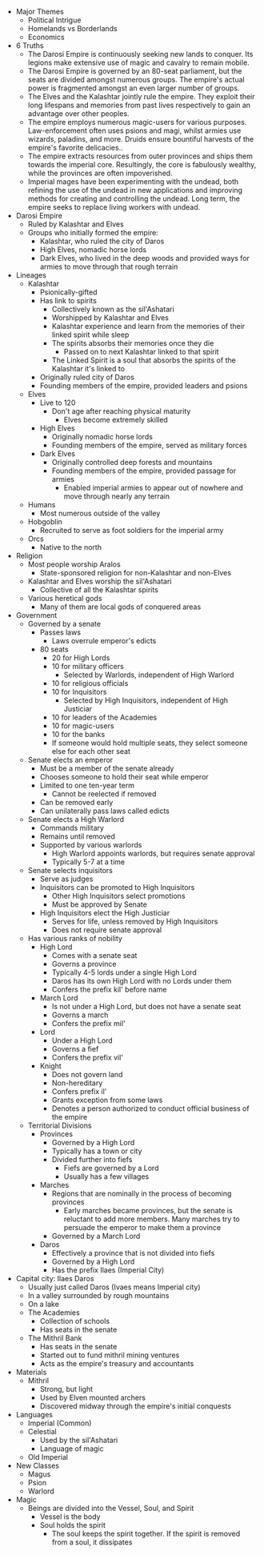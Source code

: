 * Major Themes
	* Political Intrigue
	* Homelands vs Borderlands
	* Economics
* 6 Truths
	* The Darosi Empire is continuously seeking new lands to conquer. Its legions make extensive use of magic and cavalry to remain mobile.
	* The Darosi Empire is governed by an 80-seat parliament, but the seats are divided amongst numerous groups. The empire's actual power is fragmented amongst an even larger number of groups.
	* The Elves and the Kalashtar jointly rule the empire. They exploit their long lifespans and memories from past lives respectively to gain an advantage over other peoples.
	* The empire employs numerous magic-users for various purposes. Law-enforcement often uses psions and magi, whilst armies use wizards, paladins, and more. Druids ensure bountiful harvests of the empire's favorite delicacies..
	* The empire extracts resources from outer provinces and ships them towards the imperial core. Resultingly, the core is fabulously wealthy, while the provinces are often impoverished.
	* Imperial mages have been experimenting with the undead, both refining the use of the undead in new applications and improving methods for creating and controlling the undead. Long term, the empire seeks to replace living workers with undead.
* Darosi Empire
	* Ruled by Kalashtar and Elves
	* Groups who initially formed the empire:
		* Kalashtar, who ruled the city of Daros
		* High Elves, nomadic horse lords
		* Dark Elves, who lived in the deep woods and provided ways for armies to move through that rough terrain
* Lineages
	* Kalashtar
		* Psionically-gifted
		* Has link to spirits
			* Collectively known as the sil'Ashatari
			* Worshipped by Kalashtar and Elves
			* Kalashtar experience and learn from the memories of their linked spirit while sleep
			* The spirits absorbs their memories once they die
				* Passed on to next Kalashtar linked to that spirit
			* The Linked Spirit is a soul that absorbs the spirits of the Kalashtar it's linked to
		* Originally ruled city of Daros
		* Founding members of the empire, provided leaders and psions
	* Elves
		* Live to 120
			* Don't age after reaching physical maturity
				* Elves become extremely skilled
		* High Elves
			* Originally nomadic horse lords
			* Founding members of the empire, served as military forces
		* Dark Elves
			* Originally controlled deep forests and mountains
			* Founding members of the empire, provided passage for armies
				* Enabled imperial armies to appear out of nowhere and move through nearly any terrain
	* Humans
		* Most numerous outside of the valley
	* Hobgoblin
		* Recruited to serve as foot soldiers for the imperial army
	* Orcs
		* Native to the north
* Religion
	* Most people worship Aralos
		* State-sponsored religion for non-Kalashtar and non-Elves
	* Kalashtar and Elves worship the sil'Ashatari
		* Collective of all the Kalashtar spirits
	* Various heretical gods
		* Many of them are local gods of conquered areas
* Government
	* Governed by a senate
		* Passes laws
			* Laws overrule emperor's edicts
		* 80 seats
			* 20 for High Lords
			* 10 for military officers
				* Selected by Warlords, independent of High Warlord
			* 10 for religious officials
			* 10 for Inquisitors
				* Selected by High Inquisitors, independent of High Justiciar
			* 10 for leaders of the Academies
			* 10 for magic-users
			* 10 for the banks
			* If someone would hold multiple seats, they select someone else for each other seat
	* Senate elects an emperor
		* Must be a member of the senate already
		* Chooses someone to hold their seat while emperor
		* Limited to one ten-year term
			* Cannot be reelected if removed
		* Can be removed early
		* Can unilaterally pass laws called edicts
	* Senate elects a High Warlord
		* Commands military
		* Remains until removed
		* Supported by various warlords
			* High Warlord appoints warlords, but requires senate approval
			* Typically 5-7 at a time
	* Senate selects inquisitors
		* Serve as judges
		* Inquisitors can be promoted to High Inquisitors
			* Other High Inquisitors select promotions
			* Must be approved by Senate
		* High Inquisitors elect the High Justiciar
			* Serves for life, unless removed by High Inquisitors
			* Does not require senate approval
	* Has various ranks of nobility
		* High Lord
			* Comes with a senate seat
			* Governs a province
			* Typically 4-5 lords under a single High Lord
			* Daros has its own High Lord with no Lords under them
			* Confers the prefix kil' before name
		* March Lord
			* Is not under a High Lord, but does not have a senate seat
			* Governs a march
			* Confers the prefix mil'
		* Lord
			* Under a High Lord
			* Governs a fief
			* Confers the prefix vil'
		* Knight
			* Does not govern land
			* Non-hereditary
			* Confers prefix il'
			* Grants exception from some laws
			* Denotes a person authorized to conduct official business of the empire
	* Territorial Divisions
		* Provinces
			* Governed by a High Lord
			* Typically has a town or city
			* Divided further into fiefs
				* Fiefs are governed by a Lord
				* Usually has a few villages
		* Marches
			* Regions that are nominally in the process of becoming provinces
				* Early marches became provinces, but the senate is reluctant to add more members. Many marches try to persuade the emperor to make them a province
			* Governed by a March Lord
		* Daros
			* Effectively a province that is not divided into fiefs
			* Governed by a High Lord
			* Has the prefix Ilaes (Imperial City)
* Capital city: Ilaes Daros
	* Usually just called Daros (Ivaes means Imperial city)
	* In a valley surrounded by rough mountains
	* On a lake
	* The Academies
		* Collection of schools
		* Has seats in the senate
	* The Mithril Bank
		* Has seats in the senate
		* Started out to fund mithril mining ventures
		* Acts as the empire's treasury and accountants
* Materials
	* Mithril
		* Strong, but light
		* Used by Elven mounted archers
		* Discovered midway through the empire's initial conquests
* Languages
	* Imperial (Common)
	* Celestial
		* Used by the sil'Ashatari
		* Language of magic
	* Old Imperial
* New Classes
	* Magus
	* Psion
	* Warlord
* Magic
	* Beings are divided into the Vessel, Soul, and Spirit
		* Vessel is the body
		* Soul holds the spirit
			* The soul keeps the spirit together. If the spirit is removed from a soul, it dissipates
